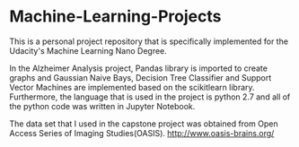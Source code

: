 # Machine-Learning-Projects

This is a personal project repository that is specifically implemented for the Udacity's Machine Learning Nano Degree.

In the Alzheimer Analysis project, Pandas library is imported to create graphs and Gaussian Naive Bays, Decision Tree Classifier and Support Vector Machines are implemented based on the scikitlearn library. Furthermore, the language that is used in the project is  python 2.7 and all of the python code was written in Jupyter Notebook. 

The data set that I used in the capstone project was obtained from Open Access Series of Imaging Studies(OASIS).
http://www.oasis-brains.org/
